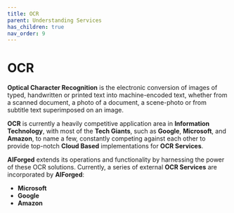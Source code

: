 ```yaml
---
title: OCR
parent: Understanding Services
has_children: true
nav_order: 9
---
```


# OCR

**Optical Character Recognition** is the electronic conversion of images of typed, handwritten or printed text into machine-encoded text, whether from a scanned document, a photo of a document, a scene-photo or from subtitle text superimposed on an image.

**OCR** is currently a heavily competitive application area in **Information Technology**, with most of the **Tech Giants**, such as **Google**, **Microsoft**, and **Amazon**, to name a few, constantly competing against each other to provide top-notch **Cloud Based** implementations for **OCR Services**.

**AIForged** extends its operations and functionality by harnessing the power of these OCR solutions. Currently, a series of external **OCR Services** are incorporated by **AIForged**:

* **Microsoft**
* **Google**
* **Amazon**
